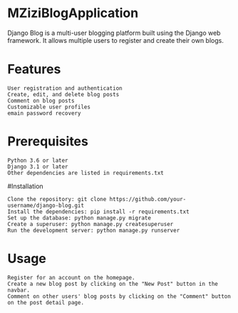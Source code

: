 # MZiziBlogApplication

Django Blog is a multi-user blogging platform built using the Django web framework. It allows multiple users to register and create their own blogs.

# Features
```
User registration and authentication
Create, edit, and delete blog posts
Comment on blog posts
Customizable user profiles
emain password recovery
```

# Prerequisites
```
Python 3.6 or later
Django 3.1 or later
Other dependencies are listed in requirements.txt
```
#Installation
```
Clone the repository: git clone https://github.com/your-username/django-blog.git
Install the dependencies: pip install -r requirements.txt
Set up the database: python manage.py migrate
Create a superuser: python manage.py createsuperuser
Run the development server: python manage.py runserver
```

# Usage
```
Register for an account on the homepage.
Create a new blog post by clicking on the "New Post" button in the navbar.
Comment on other users' blog posts by clicking on the "Comment" button on the post detail page.
```


